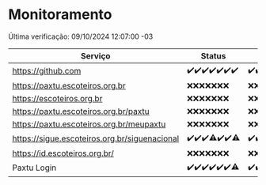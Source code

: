 # Monitoramento

Última verificação: 09/10/2024 12:07:00 -03

|Serviço|Status|Últimas 24h|
|---|---|---|
|https://github.com|<span title="2024-10-02: OK=23">✔️</span><span title="2024-10-03: OK=23">✔️</span><span title="2024-10-04: OK=23">✔️</span><span title="2024-10-05: OK=23">✔️</span><span title="2024-10-06: OK=23">✔️</span><span title="2024-10-07: OK=23">✔️</span><span title="2024-10-08: OK=14">✔️</span>|<span title="08/10/2024 12:08:00 -03 : 200">✔️</span><span title="08/10/2024 13:10:00 -03 : 200">✔️</span><span title="08/10/2024 14:07:00 -03 : 200">✔️</span><span title="08/10/2024 15:10:00 -03 : 200">✔️</span><span title="08/10/2024 16:03:00 -03 : 200">✔️</span><span title="08/10/2024 17:07:00 -03 : 200">✔️</span><span title="08/10/2024 18:07:00 -03 : 200">✔️</span><span title="08/10/2024 19:07:00 -03 : 200">✔️</span><span title="08/10/2024 20:08:00 -03 : 200">✔️</span><span title="08/10/2024 21:39:00 -03 : 200">✔️</span><span title="08/10/2024 23:10:00 -03 : 200">✔️</span><span title="09/10/2024 00:14:00 -03 : 200">✔️</span><span title="09/10/2024 01:10:00 -03 : 200">✔️</span><span title="09/10/2024 02:09:00 -03 : 200">✔️</span><span title="09/10/2024 03:12:00 -03 : 200">✔️</span><span title="09/10/2024 04:08:00 -03 : 200">✔️</span><span title="09/10/2024 05:11:00 -03 : 200">✔️</span><span title="09/10/2024 06:09:00 -03 : 200">✔️</span><span title="09/10/2024 07:08:00 -03 : 200">✔️</span><span title="09/10/2024 08:07:00 -03 : 200">✔️</span><span title="09/10/2024 09:14:00 -03 : 200">✔️</span><span title="09/10/2024 10:17:00 -03 : 200">✔️</span><span title="09/10/2024 11:07:00 -03 : 200">✔️</span><span title="09/10/2024 12:07:00 -03 : 200">✔️</span>|
|https://paxtu.escoteiros.org.br|<span title="2024-10-02: Falhas=23">❌</span><span title="2024-10-03: Falhas=23">❌</span><span title="2024-10-04: Falhas=23">❌</span><span title="2024-10-05: Falhas=23">❌</span><span title="2024-10-06: Falhas=23">❌</span><span title="2024-10-07: Falhas=23">❌</span><span title="2024-10-08: Falhas=14">❌</span>|<span title="08/10/2024 12:08:00 -03 : 403">❌</span><span title="08/10/2024 13:10:00 -03 : 403">❌</span><span title="08/10/2024 14:07:00 -03 : 403">❌</span><span title="08/10/2024 15:10:00 -03 : 403">❌</span><span title="08/10/2024 16:03:00 -03 : 403">❌</span><span title="08/10/2024 17:07:00 -03 : 403">❌</span><span title="08/10/2024 18:07:00 -03 : 403">❌</span><span title="08/10/2024 19:07:00 -03 : 403">❌</span><span title="08/10/2024 20:08:00 -03 : 403">❌</span><span title="08/10/2024 21:39:00 -03 : 403">❌</span><span title="08/10/2024 23:10:00 -03 : 403">❌</span><span title="09/10/2024 00:14:00 -03 : 403">❌</span><span title="09/10/2024 01:10:00 -03 : 403">❌</span><span title="09/10/2024 02:09:00 -03 : 403">❌</span><span title="09/10/2024 03:12:00 -03 : 403">❌</span><span title="09/10/2024 04:08:00 -03 : 403">❌</span><span title="09/10/2024 05:11:00 -03 : 403">❌</span><span title="09/10/2024 06:09:00 -03 : 403">❌</span><span title="09/10/2024 07:08:00 -03 : 403">❌</span><span title="09/10/2024 08:07:00 -03 : 403">❌</span><span title="09/10/2024 09:14:00 -03 : 403">❌</span><span title="09/10/2024 10:17:00 -03 : 403">❌</span><span title="09/10/2024 11:07:00 -03 : 403">❌</span><span title="09/10/2024 12:07:00 -03 : 403">❌</span>|
|https://escoteiros.org.br|<span title="2024-10-02: Falhas=23">❌</span><span title="2024-10-03: Falhas=23">❌</span><span title="2024-10-04: Falhas=23">❌</span><span title="2024-10-05: Falhas=23">❌</span><span title="2024-10-06: Falhas=23">❌</span><span title="2024-10-07: Falhas=23">❌</span><span title="2024-10-08: Falhas=14">❌</span>|<span title="08/10/2024 12:08:00 -03 : 403">❌</span><span title="08/10/2024 13:10:00 -03 : 403">❌</span><span title="08/10/2024 14:07:00 -03 : 403">❌</span><span title="08/10/2024 15:10:00 -03 : 403">❌</span><span title="08/10/2024 16:03:00 -03 : 403">❌</span><span title="08/10/2024 17:07:00 -03 : 403">❌</span><span title="08/10/2024 18:07:00 -03 : 403">❌</span><span title="08/10/2024 19:07:00 -03 : 403">❌</span><span title="08/10/2024 20:08:00 -03 : 403">❌</span><span title="08/10/2024 21:39:00 -03 : 403">❌</span><span title="08/10/2024 23:10:00 -03 : 403">❌</span><span title="09/10/2024 00:14:00 -03 : 403">❌</span><span title="09/10/2024 01:10:00 -03 : 403">❌</span><span title="09/10/2024 02:09:00 -03 : 403">❌</span><span title="09/10/2024 03:12:00 -03 : 403">❌</span><span title="09/10/2024 04:08:00 -03 : 403">❌</span><span title="09/10/2024 05:11:00 -03 : 403">❌</span><span title="09/10/2024 06:09:00 -03 : 403">❌</span><span title="09/10/2024 07:08:00 -03 : 403">❌</span><span title="09/10/2024 08:07:00 -03 : 403">❌</span><span title="09/10/2024 09:14:00 -03 : 403">❌</span><span title="09/10/2024 10:17:00 -03 : 403">❌</span><span title="09/10/2024 11:07:00 -03 : 403">❌</span><span title="09/10/2024 12:07:00 -03 : 403">❌</span>|
|https://paxtu.escoteiros.org.br/paxtu|<span title="2024-10-02: Falhas=23">❌</span><span title="2024-10-03: Falhas=23">❌</span><span title="2024-10-04: Falhas=23">❌</span><span title="2024-10-05: Falhas=23">❌</span><span title="2024-10-06: Falhas=23">❌</span><span title="2024-10-07: Falhas=23">❌</span><span title="2024-10-08: Falhas=14">❌</span>|<span title="08/10/2024 12:08:00 -03 : 403">❌</span><span title="08/10/2024 13:10:00 -03 : 403">❌</span><span title="08/10/2024 14:07:00 -03 : 403">❌</span><span title="08/10/2024 15:10:00 -03 : 403">❌</span><span title="08/10/2024 16:03:00 -03 : 403">❌</span><span title="08/10/2024 17:07:00 -03 : 403">❌</span><span title="08/10/2024 18:07:00 -03 : 403">❌</span><span title="08/10/2024 19:07:00 -03 : 403">❌</span><span title="08/10/2024 20:08:00 -03 : 403">❌</span><span title="08/10/2024 21:39:00 -03 : 403">❌</span><span title="08/10/2024 23:10:00 -03 : 403">❌</span><span title="09/10/2024 00:14:00 -03 : 403">❌</span><span title="09/10/2024 01:10:00 -03 : 403">❌</span><span title="09/10/2024 02:09:00 -03 : 403">❌</span><span title="09/10/2024 03:12:00 -03 : 403">❌</span><span title="09/10/2024 04:08:00 -03 : 403">❌</span><span title="09/10/2024 05:11:00 -03 : 403">❌</span><span title="09/10/2024 06:09:00 -03 : 403">❌</span><span title="09/10/2024 07:08:00 -03 : 403">❌</span><span title="09/10/2024 08:07:00 -03 : 403">❌</span><span title="09/10/2024 09:14:00 -03 : 403">❌</span><span title="09/10/2024 10:17:00 -03 : 403">❌</span><span title="09/10/2024 11:07:00 -03 : 403">❌</span><span title="09/10/2024 12:07:00 -03 : 403">❌</span>|
|https://paxtu.escoteiros.org.br/meupaxtu|<span title="2024-10-02: Falhas=23">❌</span><span title="2024-10-03: Falhas=23">❌</span><span title="2024-10-04: Falhas=23">❌</span><span title="2024-10-05: Falhas=23">❌</span><span title="2024-10-06: Falhas=23">❌</span><span title="2024-10-07: Falhas=23">❌</span><span title="2024-10-08: Falhas=14">❌</span>|<span title="08/10/2024 12:08:00 -03 : 403">❌</span><span title="08/10/2024 13:10:00 -03 : 403">❌</span><span title="08/10/2024 14:07:00 -03 : 403">❌</span><span title="08/10/2024 15:10:00 -03 : 403">❌</span><span title="08/10/2024 16:03:00 -03 : 403">❌</span><span title="08/10/2024 17:07:00 -03 : 403">❌</span><span title="08/10/2024 18:07:00 -03 : 403">❌</span><span title="08/10/2024 19:07:00 -03 : 403">❌</span><span title="08/10/2024 20:08:00 -03 : 403">❌</span><span title="08/10/2024 21:39:00 -03 : 403">❌</span><span title="08/10/2024 23:10:00 -03 : 403">❌</span><span title="09/10/2024 00:14:00 -03 : 403">❌</span><span title="09/10/2024 01:10:00 -03 : 403">❌</span><span title="09/10/2024 02:09:00 -03 : 403">❌</span><span title="09/10/2024 03:12:00 -03 : 403">❌</span><span title="09/10/2024 04:08:00 -03 : 403">❌</span><span title="09/10/2024 05:11:00 -03 : 403">❌</span><span title="09/10/2024 06:09:00 -03 : 403">❌</span><span title="09/10/2024 07:08:00 -03 : 403">❌</span><span title="09/10/2024 08:07:00 -03 : 403">❌</span><span title="09/10/2024 09:14:00 -03 : 403">❌</span><span title="09/10/2024 10:17:00 -03 : 403">❌</span><span title="09/10/2024 11:07:00 -03 : 403">❌</span><span title="09/10/2024 12:07:00 -03 : 403">❌</span>|
|https://sigue.escoteiros.org.br/siguenacional|<span title="2024-10-02: OK=23">✔️</span><span title="2024-10-03: OK=23">✔️</span><span title="2024-10-04: OK=23">✔️</span><span title="2024-10-05: OK=22, Falhas=1">⚠️</span><span title="2024-10-06: OK=23">✔️</span><span title="2024-10-07: OK=23">✔️</span><span title="2024-10-08: OK=13, Falhas=1">⚠️</span>|<span title="08/10/2024 12:08:00 -03 : 200">✔️</span><span title="08/10/2024 13:10:00 -03 : 200">✔️</span><span title="08/10/2024 14:07:00 -03 : 200">✔️</span><span title="08/10/2024 15:10:00 -03 : 200">✔️</span><span title="08/10/2024 16:03:00 -03 : 200">✔️</span><span title="08/10/2024 17:07:00 -03 : 200">✔️</span><span title="08/10/2024 18:07:00 -03 : 200">✔️</span><span title="08/10/2024 19:07:00 -03 : 200">✔️</span><span title="08/10/2024 20:08:00 -03 : 200">✔️</span><span title="08/10/2024 21:39:00 -03 : 200">✔️</span><span title="08/10/2024 23:10:00 -03 : 200">✔️</span><span title="09/10/2024 00:14:00 -03 : 200">✔️</span><span title="09/10/2024 01:10:00 -03 : 200">✔️</span><span title="09/10/2024 02:09:00 -03 : 200">✔️</span><span title="09/10/2024 03:12:00 -03 : 200">✔️</span><span title="09/10/2024 04:08:00 -03 : 200">✔️</span><span title="09/10/2024 05:11:00 -03 : 200">✔️</span><span title="09/10/2024 06:09:00 -03 : 200">✔️</span><span title="09/10/2024 07:08:00 -03 : 200">✔️</span><span title="09/10/2024 08:07:00 -03 : 200">✔️</span><span title="09/10/2024 09:14:00 -03 : 200">✔️</span><span title="09/10/2024 10:17:00 -03 : 200">✔️</span><span title="09/10/2024 11:07:00 -03 : 200">✔️</span><span title="09/10/2024 12:07:00 -03 : 200">✔️</span>|
|https://id.escoteiros.org.br/|<span title="2024-10-02: Falhas=23">❌</span><span title="2024-10-03: Falhas=23">❌</span><span title="2024-10-04: Falhas=23">❌</span><span title="2024-10-05: Falhas=23">❌</span><span title="2024-10-06: Falhas=23">❌</span><span title="2024-10-07: Falhas=23">❌</span><span title="2024-10-08: Falhas=14">❌</span>|<span title="08/10/2024 12:08:00 -03 : 403">❌</span><span title="08/10/2024 13:10:00 -03 : 403">❌</span><span title="08/10/2024 14:07:00 -03 : 403">❌</span><span title="08/10/2024 15:10:00 -03 : 403">❌</span><span title="08/10/2024 16:03:00 -03 : 403">❌</span><span title="08/10/2024 17:07:00 -03 : 403">❌</span><span title="08/10/2024 18:07:00 -03 : 403">❌</span><span title="08/10/2024 19:07:00 -03 : 403">❌</span><span title="08/10/2024 20:08:00 -03 : 403">❌</span><span title="08/10/2024 21:39:00 -03 : 403">❌</span><span title="08/10/2024 23:10:00 -03 : 403">❌</span><span title="09/10/2024 00:14:00 -03 : 403">❌</span><span title="09/10/2024 01:10:00 -03 : 403">❌</span><span title="09/10/2024 02:09:00 -03 : 403">❌</span><span title="09/10/2024 03:12:00 -03 : 403">❌</span><span title="09/10/2024 04:08:00 -03 : 403">❌</span><span title="09/10/2024 05:11:00 -03 : 403">❌</span><span title="09/10/2024 06:09:00 -03 : 403">❌</span><span title="09/10/2024 07:08:00 -03 : 403">❌</span><span title="09/10/2024 08:07:00 -03 : 403">❌</span><span title="09/10/2024 09:14:00 -03 : 403">❌</span><span title="09/10/2024 10:17:00 -03 : 403">❌</span><span title="09/10/2024 11:07:00 -03 : 403">❌</span><span title="09/10/2024 12:07:00 -03 : 403">❌</span>|
|Paxtu Login|<span title="2024-10-02: OK=23">✔️</span><span title="2024-10-03: OK=23">✔️</span><span title="2024-10-04: OK=23">✔️</span><span title="2024-10-05: OK=23">✔️</span><span title="2024-10-06: OK=23">✔️</span><span title="2024-10-07: OK=23">✔️</span><span title="2024-10-08: OK=13, Falhas=1">⚠️</span>|<span title="08/10/2024 12:08:00 -03 : 200">✔️</span><span title="08/10/2024 13:10:00 -03 : 200">✔️</span><span title="08/10/2024 14:07:00 -03 : 200">✔️</span><span title="08/10/2024 15:10:00 -03 : 200">✔️</span><span title="08/10/2024 16:03:00 -03 : 200">✔️</span><span title="08/10/2024 17:07:00 -03 : 200">✔️</span><span title="08/10/2024 18:07:00 -03 : 200">✔️</span><span title="08/10/2024 19:07:00 -03 : 200">✔️</span><span title="08/10/2024 20:08:00 -03 : 200">✔️</span><span title="08/10/2024 21:39:00 -03 : 200">✔️</span><span title="08/10/2024 23:10:00 -03 : 200">✔️</span><span title="09/10/2024 00:14:00 -03 : 200">✔️</span><span title="09/10/2024 01:10:00 -03 : 200">✔️</span><span title="09/10/2024 02:09:00 -03 : 200">✔️</span><span title="09/10/2024 03:12:00 -03 : 200">✔️</span><span title="09/10/2024 04:08:00 -03 : 200">✔️</span><span title="09/10/2024 05:11:00 -03 : 200">✔️</span><span title="09/10/2024 06:09:00 -03 : 200">✔️</span><span title="09/10/2024 07:08:00 -03 : 200">✔️</span><span title="09/10/2024 08:07:00 -03 : 200">✔️</span><span title="09/10/2024 09:14:00 -03 : 200">✔️</span><span title="09/10/2024 10:17:00 -03 : 200">✔️</span><span title="09/10/2024 11:07:00 -03 : 200">✔️</span><span title="09/10/2024 12:07:00 -03 : 200">✔️</span>|
